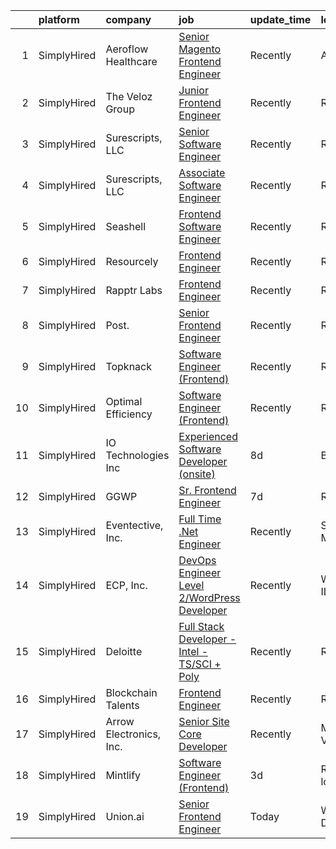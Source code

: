 

|    | platform    | company                 | job                                                                                                                                                        | update_time   | location           |
|---:|:------------|:------------------------|:-----------------------------------------------------------------------------------------------------------------------------------------------------------|:--------------|:-------------------|
|  1 | SimplyHired | Aeroflow Healthcare     | [Senior Magento Frontend Engineer](https://www.simplyhired.com/job/uJJWsbsJ-A2J-2KXvsX-Cha73KyKnl-V2EEKSox5OzuSBWCVaz1N-A?q=frontend+engineer)             | Recently      | Asheville, NC      |
|  2 | SimplyHired | The Veloz Group         | [Junior Frontend Engineer](https://www.simplyhired.com/job/1lmRPeJQcIuYQW-Sqf8-1rUzud-_LA4n-p--hYKkb_pBEvImygS1aQ?q=frontend+engineer)                     | Recently      | Remote             |
|  3 | SimplyHired | Surescripts, LLC        | [Senior Software Engineer](https://www.simplyhired.com/job/e1p0dj-I7sA4swySRmuA8XmcpmQk36Get54KBZgF4-h_uxQN2BkblA?q=frontend+engineer)                     | Recently      | Raleigh, NC        |
|  4 | SimplyHired | Surescripts, LLC        | [Associate Software Engineer](https://www.simplyhired.com/job/z9ymp083EGzMadt_BQ7O7b5KoFMGr8bYBAQ5VhXHuyD7p46PALFjeQ?q=frontend+engineer)                  | Recently      | Raleigh, NC        |
|  5 | SimplyHired | Seashell                | [Frontend Software Engineer](https://www.simplyhired.com/job/NCgm6vUejDuL7NMd1rJ-yMrMax09BhkggcxrWxN7nATNLBkV_aPaZw?q=frontend+engineer)                   | Recently      | Remote             |
|  6 | SimplyHired | Resourcely              | [Frontend Engineer](https://www.simplyhired.com/job/Uc6UccvGcMDW13FHGBy8fdZOE9XDSsqW0OqQmVeKRZ16eC9HoEBbTA?q=frontend+engineer)                            | Recently      | Remote             |
|  7 | SimplyHired | Rapptr Labs             | [Frontend Engineer](https://www.simplyhired.com/job/MrSs3N9hpdf_HZG-ECPJ5FoWaXJNvZr4ndDsynj7bt5Xjn5bwg95eQ?q=frontend+engineer)                            | Recently      | Remote             |
|  8 | SimplyHired | Post.                   | [Senior Frontend Engineer](https://www.simplyhired.com/job/E_q37agPEisQ0XX5Bhb6RDjC5iyNJ2ubBJcIif6m8mgnXnvJxYXZlQ?q=frontend+engineer)                     | Recently      | Remote             |
|  9 | SimplyHired | Topknack                | [Software Engineer (Frontend)](https://www.simplyhired.com/job/cCecoRVDoE2XLOUlY9a2QrjpOwZcNs6b3DKDzhpC1utXDbZ7r1rfuA?q=frontend+engineer)                 | Recently      | Remote             |
| 10 | SimplyHired | Optimal Efficiency      | [Software Engineer (Frontend)](https://www.simplyhired.com/job/tdLZYEMU6jRlLMj0yVKcd_PBezg-af1i6_WgEMyzuy3GSBM61IN0xg?q=frontend+engineer)                 | Recently      | Remote             |
| 11 | SimplyHired | IO Technologies Inc     | [Experienced Software Developer (onsite)](https://www.simplyhired.com/job/tIC6QT320ncbfKG7eluhVACocFAW-ftktLZGzVSRyLDs6HQgnXeXSQ?q=frontend+engineer)      | 8d            | Butler, WI         |
| 12 | SimplyHired | GGWP                    | [Sr. Frontend Engineer](https://www.simplyhired.com/job/POjuoExmMMVdqTZe8roJS1M3QDBtrv-Bfls9eojarCe3NNB3z4mgHg?q=frontend+engineer)                        | 7d            | Remote             |
| 13 | SimplyHired | Eventective, Inc.       | [Full Time .Net Engineer](https://www.simplyhired.com/job/YuX4chMfrT3O63eZwnl1uQf8GMhjJ6o-vTj-aUHApJNnRiV9K2EXbQ?q=frontend+engineer)                      | Recently      | Scarborough, ME    |
| 14 | SimplyHired | ECP, Inc.               | [DevOps Engineer Level 2/WordPress Developer](https://www.simplyhired.com/job/G7FIz5AUlgrAHv3A2phnp5hwakSufERnr552LYghBV2VUNFec0Ih-g?q=frontend+engineer)  | Recently      | Woodridge, IL      |
| 15 | SimplyHired | Deloitte                | [Full Stack Developer - Intel - TS/SCI + Poly](https://www.simplyhired.com/job/41VZwFDUxU0pJUgZWqbINMwFsENlfvCnO2e3-c5cMvdudkJDlY--Pw?q=frontend+engineer) | Recently      | Rosslyn, VA        |
| 16 | SimplyHired | Blockchain Talents      | [Frontend Engineer](https://www.simplyhired.com/job/nSVsHCvWsm3_pt5kzR-egLVZEH-yooTu1krRa-KA8yU3BGVLiAF1Lw?q=frontend+engineer)                            | Recently      | Remote             |
| 17 | SimplyHired | Arrow Electronics, Inc. | [Senior Site Core Developer](https://www.simplyhired.com/job/bCZRjrYyf1LtmhKW3IissakVtrgRN6OIAW52nhYw8ZiRz-bT4pln7Q?q=frontend+engineer)                   | Recently      | Montpelier, VT     |
| 18 | SimplyHired | Mintlify                | [Software Engineer (Frontend)](https://www.simplyhired.com/job/jZGGEF_UiYTcjhxoou0roUAG0OuLfb78WTunAqsAge24gdzR3p8X-A?q=frontend+engineer)                 | 3d            | Remote +1 location |
| 19 | SimplyHired | Union.ai                | [Senior Frontend Engineer](https://www.simplyhired.com/job/p9jK7FjHOul6o99r7Ovz3zq9TBgEvJGcMRP6fCWZofmkRdmvXdtRlA?q=frontend+engineer)                     | Today         | Washington, DC     |